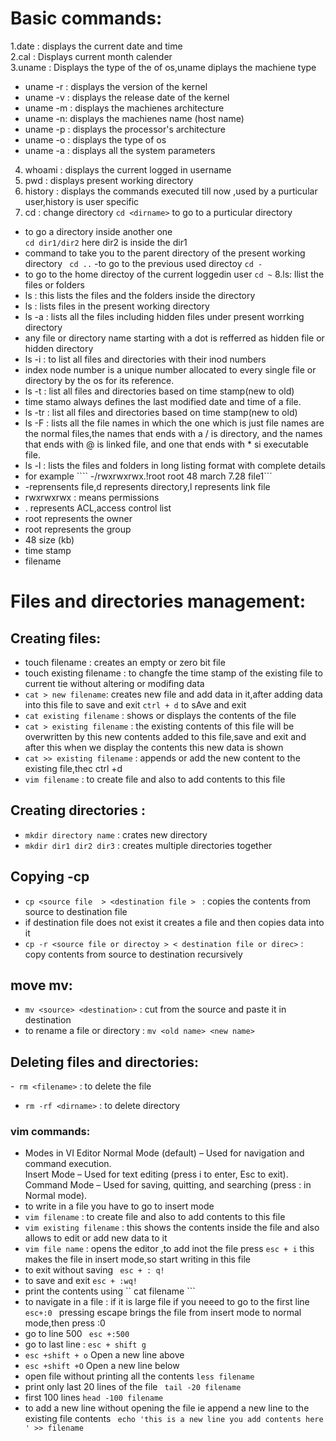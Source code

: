 # Basic commands:
1.date : displays the current date and time  
2.cal : Displays current month calender  
3.uname : Displays the type of the of os,uname diplays the machiene type  
- uname -r : displays the version of the kernel  
- uname -v : displays the release date of the kernel  
- uname -m : displays the machienes architecture  
- uname -n: displays the machienes name (host name)  
- uname -p : displays the processor's architecture  
- uname -o : displays the type of os  
- uname -a : displays all the system parameters
4. whoami : displays the current logged in username
5. pwd : displays present working directory
6. history : displays the commands executed till now ,used by a purticular user,history is user specific
7. cd : change directory
  ```cd <dirname>```
  to go to a purticular directory
  - to go a directory inside another one  
    ``` cd dir1/dir2 ```
    here dir2 is inside the dir1
  - command to take you to the parent directory of the present working directory
   ``` cd ..```
  -to go to the previous used directoy
  ``` cd - ```
 - to go to the home directoy of the current loggedin user
   ``` cd ~ ```
8.ls: llist the files or folders  
- ls <dirname> : this lists the files and the folders inside the directory
- ls : lists files in the present working directory
- ls -a : lists all the files including hidden files under present worrking directory
- any file or directory name starting with a dot is refferred as hidden file or hidden directory
- ls -i : to list all files and directories with their inod numbers
- index node number is a unique number allocated to every single file or directory by the os for its reference.
- ls -t : list all files and directories based on time stamp(new to old)
- time stamo always defines the last  modified date and time of a file.
- ls -tr : list all files and directories based on time stamp(new to old)
- ls -F : lists all the file names in which the one which is just file names are the normal files,the names that ends with a / is directory, and the names that ends with @ is linked file, and one that ends with * si executable file.
- ls -l : lists the files and folders in long listing format with complete details
- for example ```` -/rwxrwxrwx.!root root 48 march 7.28  file1```
-  -reprensents file,d represents directory,l represents link file
-  rwxrwxrwx : means permissions
-  . represents ACL,access control list
-  root represents the owner
-  root represents the group
-  48 size (kb)
-  time stamp
-  filename
# Files and directories management:
## Creating files:
- touch  filename : creates an empty or zero bit file
- touch existing filename : to changfe the time stamp of the existing file to current tie without altering or modifing data  
- ```cat > new filename```: creates new file and add data in it,after adding data into this file to save and exit ```ctrl + d``` to sAve and exit
- ```cat existing filename``` : shows or displays the contents of the file
- ```cat > existing filename``` : the existing contents of this file will be overwritten by this new contents added to this file,save and exit and after this when we display the contents this new data is shown
- ```cat >> existing filename``` : appends or add the new content to the existing file,thec ctrl +d
- ```vim filename``` : to create file and also to add contents to this file

## Creating directories :
- ```mkdir directory name``` : crates new directory
- ```mkdir dir1 dir2 dir3``` : creates multiple directories together
## Copying -cp
- ```cp <source file  > <destination file > ``` : copies the contents from source to destination file
- if destination file does not exist it creates a file and then copies data into it
- ```cp -r <source file or directoy > < destination file or direc>``` : copy contents from source to destination recursively
## move mv:
- ```mv <source> <destination>``` : cut from the source and paste it in destination
- to rename a file or directory : ```mv <old name> <new name>```
## Deleting files and directories:
-``` rm <filename>``` : to delete the file
- ```rm -rf <dirname>``` : to delete directory
### vim commands:
- Modes in VI Editor
Normal Mode (default) – Used for navigation and command execution.  
Insert Mode – Used for text editing (press i to enter, Esc to exit).  
Command Mode – Used for saving, quitting, and searching (press : in Normal mode).
- to write in a file you have to go to insert mode
-  ```vim filename``` : to create file and also to add contents to this file
-  ```vim existing filename``` : this shows the contents inside the file and also allows to edit or add new data to it
- ```vim file name``` : opens the editor ,to add inot the file press ``` esc + i ```  this makes the file in insert mode,so start writing in this file
-  to exit without saving ``` esc + : q!```
-  to save and exit ``` esc + :wq! ```
-  print the contents using `` cat filename ```
-  to navigate in a file : if it is large file if you neeed to go to the first line ```esc+:0 ``` pressing escape brings the file from insert mode to normal mode,then press :0
-  go to line 500 ``` esc +:500```
-  go to last line : ``` esc + shift g ```
-  ``` esc +shift + o ``` Open a new line above
-  ``` esc +shift +O ```  Open a new line below
-  open file without printing all the contents ``` less filename ```
-  print only last 20 lines of the file ``` tail -20 filename```
-  first 100 lines ```head -100 filename ```
-  to add a new line without opening the file ie append a new line to the existing file contents ``` echo 'this is a new line you add contents here ' >> filename```
  
